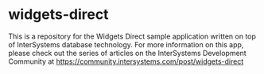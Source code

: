 # widgets-direct

This is a repository for the Widgets Direct sample application written on top of InterSystems database technology. For more information on this app, please check out the series of articles on the InterSystems Development Community at https://community.intersystems.com/post/widgets-direct 

